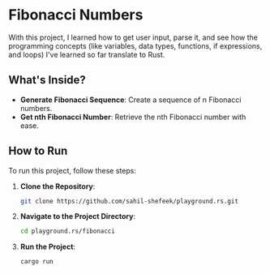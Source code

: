 # Fibonacci Numbers

With this project, I learned how to get user input, parse it, and see how the programming concepts (like variables, data types, functions, if expressions, and loops) I've learned so far translate to Rust.

## What's Inside?

- **Generate Fibonacci Sequence**: Create a sequence of n Fibonacci numbers.
- **Get nth Fibonacci Number**: Retrieve the nth Fibonacci number with ease.

## How to Run

To run this project, follow these steps:

1. **Clone the Repository**:
   ```sh
   git clone https://github.com/sahil-shefeek/playground.rs.git
   ```
2. **Navigate to the Project Directory**:
   ```sh
   cd playground.rs/fibonacci
   ```
3. **Run the Project**:
   ```sh
   cargo run
   ```
